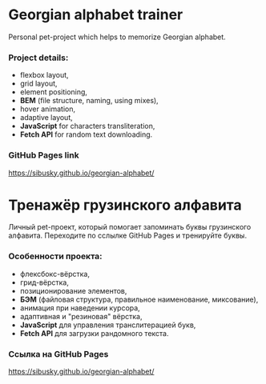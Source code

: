 # Georgian alphabet trainer

Personal pet-project which helps to memorize Georgian alphabet.   

### Project details:

- flexbox layout,
- grid layout,
- element positioning,
- **BEM** (file structure, naming, using mixes),
- hover animation,
- adaptive layout,
- **JavaScript** for characters transliteration,
- **Fetch API** for random text downloading.

### GitHub Pages link

https://sibusky.github.io/georgian-alphabet/

# Тренажёр грузинского алфавита

Личный pet-проект, который помогает запоминать буквы грузинского алфавита. Переходите по сслылке GitHub Pages и тренируйте буквы.    

### Особенности проекта:

- флексбокс-вёрстка,
- грид-вёрстка,
- позиционирование элементов,
- **БЭМ** (файловая структура, правильное наименование, миксование),
- анимация при наведении курсора,
- адаптивная и "резиновая" вёрстка,
- **JavaScript** для управления транслитерацией букв,
- **Fetch API** для загрузки рандомного текста.

### Ссылка на GitHub Pages

https://sibusky.github.io/georgian-alphabet/
